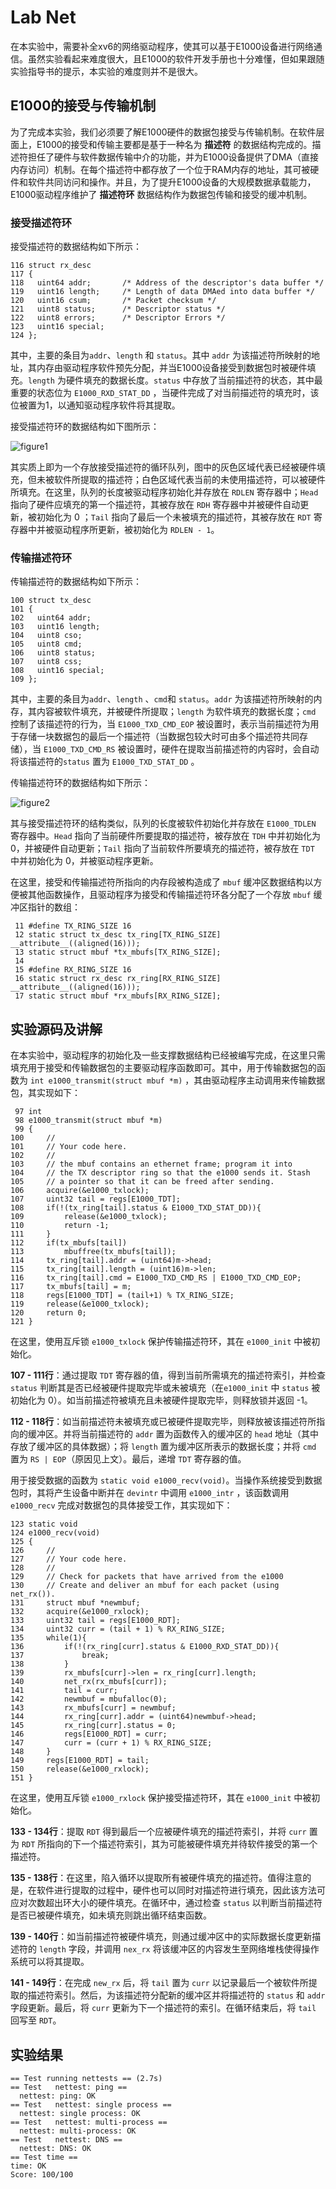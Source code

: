 # Lab Net

在本实验中，需要补全xv6的网络驱动程序，使其可以基于E1000设备进行网络通信。虽然实验看起来难度很大，且E1000的软件开发手册也十分难懂，但如果跟随实验指导书的提示，本实验的难度则并不是很大。

## E1000的接受与传输机制

为了完成本实验，我们必须要了解E1000硬件的数据包接受与传输机制。在软件层面上，E1000的接受和传输主要都是基于一种名为 **描述符** 的数据结构完成的。描述符担任了硬件与软件数据传输中介的功能，并为E1000设备提供了DMA（直接内存访问）机制。在每个描述符中都存放了一个位于RAM内存的地址，其可被硬件和软件共同访问和操作。并且，为了提升E1000设备的大规模数据承载能力，E1000驱动程序维护了 **描述符环** 数据结构作为数据包传输和接受的缓冲机制。

###  接受描述符环

接受描述符的数据结构如下所示：

```
116 struct rx_desc
117 { 
118   uint64 addr;       /* Address of the descriptor's data buffer */
119   uint16 length;     /* Length of data DMAed into data buffer */
120   uint16 csum;       /* Packet checksum */
121   uint8 status;      /* Descriptor status */
122   uint8 errors;      /* Descriptor Errors */
123   uint16 special;
124 };
```

其中，主要的条目为`addr`、`length` 和 `status`。其中 `addr` 为该描述符所映射的地址，其内存由驱动程序软件预先分配，并当E1000设备接受到数据包时被硬件填充。`length` 为硬件填充的数据长度。`status` 中存放了当前描述符的状态，其中最重要的状态位为 `E1000_RXD_STAT_DD` ，当硬件完成了对当前描述符的填充时，该位被置为1，以通知驱动程序软件将其提取。

接受描述符环的数据结构如下图所示：

![figure1](https://github.com/jlu-xiurui/MIT6.S081-2021-FALL/blob/master/lab8-net/figure1.png)

其实质上即为一个存放接受描述符的循环队列，图中的灰色区域代表已经被硬件填充，但未被软件所提取的描述符；白色区域代表当前的未使用描述符，可以被硬件所填充。在这里，队列的长度被驱动程序初始化并存放在 `RDLEN` 寄存器中；`Head` 指向了硬件应填充的第一个描述符，其被存放在 `RDH` 寄存器中并被硬件自动更新，被初始化为 0 ；`Tail` 指向了最后一个未被填充的描述符，其被存放在 `RDT` 寄存器中并被驱动程序所更新，被初始化为 `RDLEN - 1`。

### 传输描述符环

传输描述符的数据结构如下所示：

```
100 struct tx_desc
101 {
102   uint64 addr;
103   uint16 length;
104   uint8 cso;
105   uint8 cmd;
106   uint8 status;
107   uint8 css;
108   uint16 special;
109 };
```

其中，主要的条目为`addr`、`length` 、`cmd`和 `status`。`addr` 为该描述符所映射的内存，其内容被软件填充，并被硬件所提取；`length` 为软件填充的数据长度；`cmd` 控制了该描述符的行为，当 `E1000_TXD_CMD_EOP` 被设置时，表示当前描述符为用于存储一块数据包的最后一个描述符（当数据包较大时可由多个描述符共同存储），当 `E1000_TXD_CMD_RS` 被设置时，硬件在提取当前描述符的内容时，会自动将该描述符的`status` 置为 `E1000_TXD_STAT_DD` 。

传输描述符环的数据结构如下所示：

![figure2](https://github.com/jlu-xiurui/MIT6.S081-2021-FALL/blob/master/lab8-net/figure2.png)

其与接受描述符环的结构类似，队列的长度被软件初始化并存放在 `E1000_TDLEN` 寄存器中。`Head` 指向了当前硬件所要提取的描述符，被存放在 `TDH` 中并初始化为 0，并被硬件自动更新；`Tail` 指向了当前软件所要填充的描述符，被存放在 `TDT` 中并初始化为 0，并被驱动程序更新。

在这里，接受和传输描述符所指向的内存段被构造成了 `mbuf` 缓冲区数据结构以方便被其他函数操作，且驱动程序为接受和传输描述符环各分配了一个存放 `mbuf` 缓冲区指针的数组：

```
 11 #define TX_RING_SIZE 16
 12 static struct tx_desc tx_ring[TX_RING_SIZE] __attribute__((aligned(16)));
 13 static struct mbuf *tx_mbufs[TX_RING_SIZE];
 14 
 15 #define RX_RING_SIZE 16
 16 static struct rx_desc rx_ring[RX_RING_SIZE] __attribute__((aligned(16)));
 17 static struct mbuf *rx_mbufs[RX_RING_SIZE];
```

## 实验源码及讲解

在本实验中，驱动程序的初始化及一些支撑数据结构已经被编写完成，在这里只需填充用于接受和传输数据包的主要驱动程序函数即可。其中，用于传输数据包的函数为 `int e1000_transmit(struct mbuf *m)` ，其由驱动程序主动调用来传输数据包，其实现如下：

```
 97 int
 98 e1000_transmit(struct mbuf *m)
 99 {
100     //
101     // Your code here.
102     //
103     // the mbuf contains an ethernet frame; program it into
104     // the TX descriptor ring so that the e1000 sends it. Stash
105     // a pointer so that it can be freed after sending.
106     acquire(&e1000_txlock);
107     uint32 tail = regs[E1000_TDT];
108     if(!(tx_ring[tail].status & E1000_TXD_STAT_DD)){
109         release(&e1000_txlock);
110         return -1;
111     }
112     if(tx_mbufs[tail])
113         mbuffree(tx_mbufs[tail]);
114     tx_ring[tail].addr = (uint64)m->head;
115     tx_ring[tail].length = (uint16)m->len;
116     tx_ring[tail].cmd = E1000_TXD_CMD_RS | E1000_TXD_CMD_EOP;
117     tx_mbufs[tail] = m;
118     regs[E1000_TDT] = (tail+1) % TX_RING_SIZE;
119     release(&e1000_txlock);
120     return 0;
121 }
```

在这里，使用互斥锁 `e1000_txlock` 保护传输描述符环，其在 `e1000_init` 中被初始化。

**107 - 111行**：通过提取 `TDT` 寄存器的值，得到当前所需填充的描述符索引，并检查 `status` 判断其是否已经被硬件提取完毕或未被填充（在`e1000_init` 中 `status` 被初始化为 0）。如当前描述符被填充且未被硬件提取完毕，则释放锁并返回 -1。

**112 - 118行**：如当前描述符未被填充或已被硬件提取完毕，则释放被该描述符所指向的缓冲区。并将当前描述符的 `addr` 置为函数传入的缓冲区的 `head` 地址（其中存放了缓冲区的具体数据）；将 `length` 置为缓冲区所表示的数据长度；并将 `cmd` 置为 `RS | EOP`（原因见上文）。最后，递增 `TDT` 寄存器的值。

用于接受数据的函数为 `static void e1000_recv(void)`。当操作系统接受到数据包时，其将产生设备中断并在 `devintr` 中调用 `e1000_intr` ，该函数调用 `e1000_recv` 完成对数据包的具体接受工作，其实现如下：

```
123 static void
124 e1000_recv(void)
125 {
126     //
127     // Your code here.
128     //
129     // Check for packets that have arrived from the e1000
130     // Create and deliver an mbuf for each packet (using net_rx()).
131     struct mbuf *newmbuf;
132     acquire(&e1000_rxlock);
133     uint32 tail = regs[E1000_RDT];
134     uint32 curr = (tail + 1) % RX_RING_SIZE;
135     while(1){
136         if(!(rx_ring[curr].status & E1000_RXD_STAT_DD)){
137             break;
138         }
139         rx_mbufs[curr]->len = rx_ring[curr].length;
140         net_rx(rx_mbufs[curr]);
141         tail = curr;
142         newmbuf = mbufalloc(0);
143         rx_mbufs[curr] = newmbuf;
144         rx_ring[curr].addr = (uint64)newmbuf->head;
145         rx_ring[curr].status = 0;
146         regs[E1000_RDT] = curr;
147         curr = (curr + 1) % RX_RING_SIZE;
148     }
149     regs[E1000_RDT] = tail;
150     release(&e1000_rxlock);
151 }
```

在这里，使用互斥锁 `e1000_rxlock` 保护接受描述符环，其在 `e1000_init` 中被初始化。

**133 - 134行**：提取 `RDT` 得到最后一个应被硬件填充的描述符索引，并将 `curr` 置为 `RDT` 所指向的下一个描述符索引，其为可能被硬件填充并待软件接受的第一个描述符。

**135 - 138行**：在这里，陷入循环以提取所有被硬件填充的描述符。值得注意的是，在软件进行提取的过程中，硬件也可以同时对描述符进行填充，因此该方法可应对次数超出环大小的硬件填充。在循环中，通过检查 `status` 以判断当前描述符是否已被硬件填充，如未填充则跳出循环结束函数。

**139 - 140行**：如当前描述符被硬件填充，则通过缓冲区中的实际数据长度更新描述符的 `length` 字段，并调用 `nex_rx` 将该缓冲区的内容发生至网络堆栈使得操作系统可以将其提取。

**141 - 149行**：在完成 `new_rx` 后，将 `tail` 置为 `curr` 以记录最后一个被软件所提取的描述符索引。然后，为该描述符分配新的缓冲区并将描述符的 `status` 和 `addr` 字段更新。最后，将 `curr` 更新为下一个描述符的索引。在循环结束后，将 `tail` 回写至 `RDT`。

## 实验结果

```
== Test running nettests == (2.7s) 
== Test   nettest: ping == 
  nettest: ping: OK 
== Test   nettest: single process == 
  nettest: single process: OK 
== Test   nettest: multi-process == 
  nettest: multi-process: OK 
== Test   nettest: DNS == 
  nettest: DNS: OK 
== Test time == 
time: OK 
Score: 100/100
```



